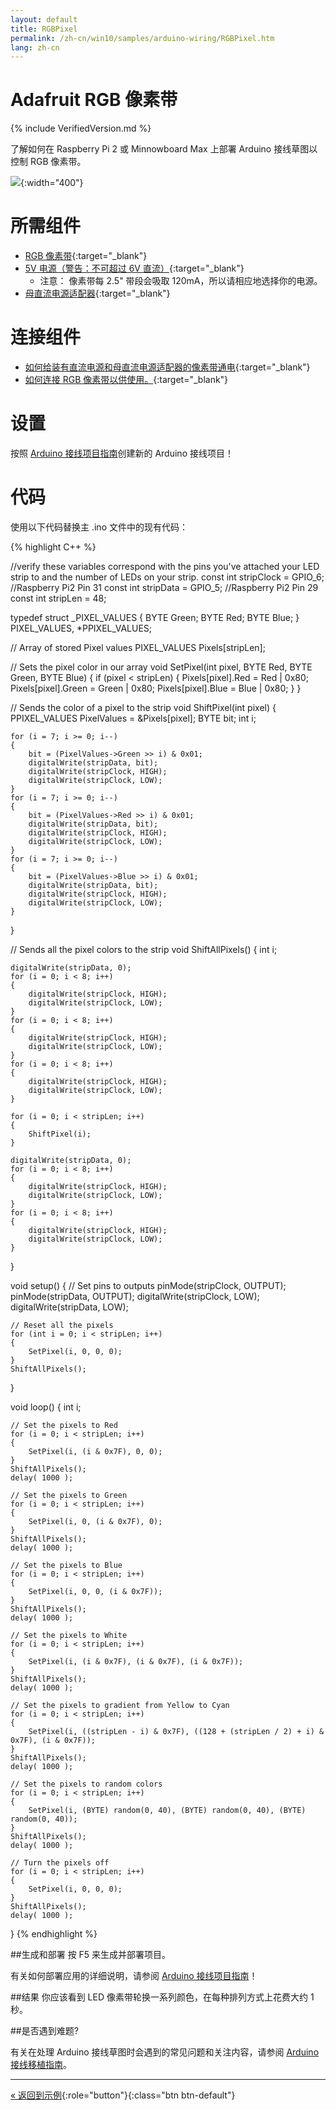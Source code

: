 ```yaml
---
layout: default
title: RGBPixel
permalink: /zh-cn/win10/samples/arduino-wiring/RGBPixel.htm
lang: zh-cn
---
```


# Adafruit RGB 像素带

{% include VerifiedVersion.md %}

了解如何在 Raspberry Pi 2 或 Minnowboard Max 上部署 Arduino 接线草图以控制 RGB 像素带。

![]({{site.baseurl}}/Resources/images/RGBPixel.jpg){:width="400"}

# 所需组件
* [RGB 像素带](http://www.adafruit.com/products/306){:target="_blank"}
* [5V 电源（警告：不可超过 6V 直流）](http://www.adafruit.com/products/276){:target="_blank"}
    * 注意： 像素带每 2.5" 带段会吸取 120mA，所以请相应地选择你的电源。
* [母直流电源适配器](http://www.adafruit.com/products/368){:target="_blank"}

# 连接组件
* [如何给装有直流电源和母直流电源适配器的像素带通电](https://learn.adafruit.com/digital-led-strip/powering){:target="_blank"}
* [如何连接 RGB 像素带以供使用。](https://learn.adafruit.com/digital-led-strip/wiring){:target="_blank"}

# 设置

按照 [Arduino 接线项目指南]({{site.baseurl}}/{{page.lang}}/win10/ArduinoWiringProjectGuide.htm)创建新的 Arduino 接线项目！

# 代码

使用以下代码替换主 .ino 文件中的现有代码：

{% highlight C++ %}

//verify these variables correspond with the pins you've attached your LED strip to and the number of LEDs on your strip.
const int stripClock = GPIO_6;	//Raspberry Pi2 Pin 31
const int stripData = GPIO_5;	//Raspberry Pi2 Pin 29
const int stripLen = 48;

typedef struct _PIXEL_VALUES {
    BYTE Green;
    BYTE Red;
    BYTE Blue;
} PIXEL_VALUES, *PPIXEL_VALUES;

// Array of stored Pixel values
PIXEL_VALUES Pixels[stripLen];

// Sets the pixel color in our array
void SetPixel(int pixel, BYTE Red, BYTE Green, BYTE Blue)
{
    if (pixel < stripLen)
    {
        Pixels[pixel].Red = Red | 0x80;
        Pixels[pixel].Green = Green | 0x80;
        Pixels[pixel].Blue = Blue | 0x80;
    }
}

// Sends the color of a pixel to the strip
void ShiftPixel(int pixel)
{
    PPIXEL_VALUES PixelValues = &Pixels[pixel];
    BYTE bit;
    int i;

    for (i = 7; i >= 0; i--)
    {
        bit = (PixelValues->Green >> i) & 0x01;
        digitalWrite(stripData, bit);
        digitalWrite(stripClock, HIGH);
        digitalWrite(stripClock, LOW);
    }
    for (i = 7; i >= 0; i--)
    {
        bit = (PixelValues->Red >> i) & 0x01;
        digitalWrite(stripData, bit);
        digitalWrite(stripClock, HIGH);
        digitalWrite(stripClock, LOW);
    }
    for (i = 7; i >= 0; i--)
    {
        bit = (PixelValues->Blue >> i) & 0x01;
        digitalWrite(stripData, bit);
        digitalWrite(stripClock, HIGH);
        digitalWrite(stripClock, LOW);
    }
}

// Sends all the pixel colors to the strip
void ShiftAllPixels()
{
    int i;

    digitalWrite(stripData, 0);
    for (i = 0; i < 8; i++)
    {
        digitalWrite(stripClock, HIGH);
        digitalWrite(stripClock, LOW);
    }
    for (i = 0; i < 8; i++)
    {
        digitalWrite(stripClock, HIGH);
        digitalWrite(stripClock, LOW);
    }
    for (i = 0; i < 8; i++)
    {
        digitalWrite(stripClock, HIGH);
        digitalWrite(stripClock, LOW);
    }

    for (i = 0; i < stripLen; i++)
    {
        ShiftPixel(i);
    }

    digitalWrite(stripData, 0);
    for (i = 0; i < 8; i++)
    {
        digitalWrite(stripClock, HIGH);
        digitalWrite(stripClock, LOW);
    }
    for (i = 0; i < 8; i++)
    {
        digitalWrite(stripClock, HIGH);
        digitalWrite(stripClock, LOW);
    }
}

void setup()
{
    // Set pins to outputs
    pinMode(stripClock, OUTPUT);
    pinMode(stripData, OUTPUT);
    digitalWrite(stripClock, LOW);
    digitalWrite(stripData, LOW);

    // Reset all the pixels
    for (int i = 0; i < stripLen; i++)
    {
        SetPixel(i, 0, 0, 0);
    }
    ShiftAllPixels();
}

void loop()
{
    int i;

    // Set the pixels to Red
    for (i = 0; i < stripLen; i++)
    {
        SetPixel(i, (i & 0x7F), 0, 0);
    }
    ShiftAllPixels();
    delay( 1000 );

    // Set the pixels to Green
    for (i = 0; i < stripLen; i++)
    {
        SetPixel(i, 0, (i & 0x7F), 0);
    }
    ShiftAllPixels();
    delay( 1000 );

    // Set the pixels to Blue
    for (i = 0; i < stripLen; i++)
    {
        SetPixel(i, 0, 0, (i & 0x7F));
    }
    ShiftAllPixels();
    delay( 1000 );

    // Set the pixels to White
    for (i = 0; i < stripLen; i++)
    {
        SetPixel(i, (i & 0x7F), (i & 0x7F), (i & 0x7F));
    }
    ShiftAllPixels();
    delay( 1000 );

    // Set the pixels to gradient from Yellow to Cyan
    for (i = 0; i < stripLen; i++)
    {
        SetPixel(i, ((stripLen - i) & 0x7F), ((128 + (stripLen / 2) + i) & 0x7F), (i & 0x7F));
    }
    ShiftAllPixels();
    delay( 1000 );

    // Set the pixels to random colors
    for (i = 0; i < stripLen; i++)
    {
        SetPixel(i, (BYTE) random(0, 40), (BYTE) random(0, 40), (BYTE) random(0, 40));
    }
    ShiftAllPixels();
    delay( 1000 );

    // Turn the pixels off
    for (i = 0; i < stripLen; i++)
    {
        SetPixel(i, 0, 0, 0);
    }
    ShiftAllPixels();
    delay( 1000 );
}
{% endhighlight %}

##生成和部署
按 F5 来生成并部署项目。

有关如何部署应用的详细说明，请参阅 [Arduino 接线项目指南]({{site.baseurl}}/{{page.lang}}/win10/ArduinoWiringProjectGuide.htm)！

##结果
你应该看到 LED 像素带轮换一系列颜色，在每种排列方式上花费大约 1 秒。

##是否遇到难题?

有关在处理 Arduino 接线草图时会遇到的常见问题和关注内容，请参阅 [Arduino 接线移植指南]({{site.baseurl}}/{{page.lang}}/win10/ArduinoWiringPortingGuide.htm)。

---

[&laquo; 返回到示例]({{site.baseurl}}/{{page.lang}}/win10/StartCoding.htm){:role="button"}{:class="btn btn-default"}
